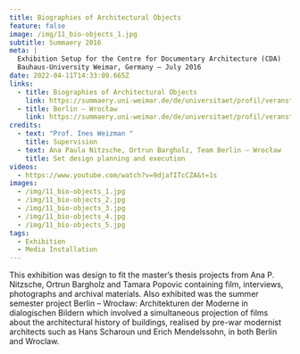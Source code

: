 ```yaml
---
title: Biographies of Architectural Objects
feature: false
image: /img/11_bio-objects_1.jpg
subtitle: Summaery 2016
meta: |
  Exhibition Setup for the Centre for Documentary Architecture (CDA)
  Bauhaus-University Weimar, Germany – July 2016
date: 2022-04-11T14:33:09.665Z
links:
  - title: Biographies of Architectural Objects
    link: https://summaery.uni-weimar.de/de/universitaet/profil/veranstaltungen/veranstaltungen-2016/summaery2016/projekte/?tx_showcase_summaeryprojectpublic%5Bproject%5D=655&tx_showcase_summaeryprojectpublic%5Baction%5D=show&tx_showcase_summaeryprojectpublic%5Bcontroller%5D=Summaery&cHash=db63b86a78e492ecc90e9d5a8d89e5e3
  - title: Berlin – Wrocław
    link: https://summaery.uni-weimar.de/de/universitaet/profil/veranstaltungen/veranstaltungen-2016/summaery2016/projekte/?tx_showcase_summaeryprojectpublic%5Bproject%5D=649&tx_showcase_summaeryprojectpublic%5Baction%5D=show&tx_showcase_summaeryprojectpublic%5Bcontroller%5D=Summaery&cHash=734e2a4c4865e522e27690f7cf4b2afe
credits:
  - text: "Prof. Ines Weizman "
    title: Supervision
  - text: Ana Paula Nitzsche, Ortrun Bargholz, Team Berlin – Wrocław
    title: Set design planning and execution
videos:
  - https://www.youtube.com/watch?v=9djafITcCZA&t=1s
images:
  - /img/11_bio-objects_1.jpg
  - /img/11_bio-objects_2.jpg
  - /img/11_bio-objects_3.jpg
  - /img/11_bio-objects_4.jpg
  - /img/11_bio-objects_5.jpg
tags:
  - Exhibition
  - Media Installation
---
```

This exhibition was design to fit the master’s thesis projects from Ana P. Nitzsche, Ortrun Bargholz and Tamara Popovic containing film, interviews, photographs and archival materials. Also exhibited was the summer semester project Berlin – Wrocław: Architekturen der Moderne in dialogischen Bildern which involved a simultaneous projection of films about the architectural history of buildings, realised by pre-war modernist architects such as Hans Scharoun und Erich Mendelssohn, in both Berlin and Wroclaw.

